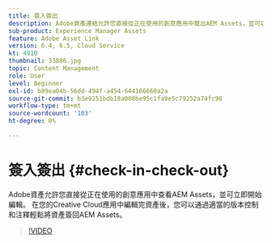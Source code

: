 ```yaml
---
title: 簽入簽出
description: Adobe資產連結允許您直接從正在使用的創意應用中籤出AEM Assets，並可以立即開始編輯。 在您的Creative Cloud應用中編輯完資產後，您可以通過適當的版本控制和注釋輕鬆將資產簽回AEM Assets。
sub-product: Experience Manager Assets
feature: Adobe Asset Link
version: 6.4, 6.5, Cloud Service
kt: 4910
thumbnail: 33886.jpg
topic: Content Management
role: User
level: Beginner
exl-id: b89ea04b-56dd-494f-a454-644166660a2a
source-git-commit: b3e9251bdb18a008be95c1fa9e5c79252a74fc98
workflow-type: tm+mt
source-wordcount: '103'
ht-degree: 0%

---
```


# 簽入簽出 {#check-in-check-out}

Adobe資產允許您直接從正在使用的創意應用中查看AEM Assets，並可立即開始編輯。 在您的Creative Cloud應用中編輯完資產後，您可以通過適當的版本控制和注釋輕鬆將資產簽回AEM Assets。

>[!VIDEO](https://video.tv.adobe.com/v/33886?quality=12&learn=on)
